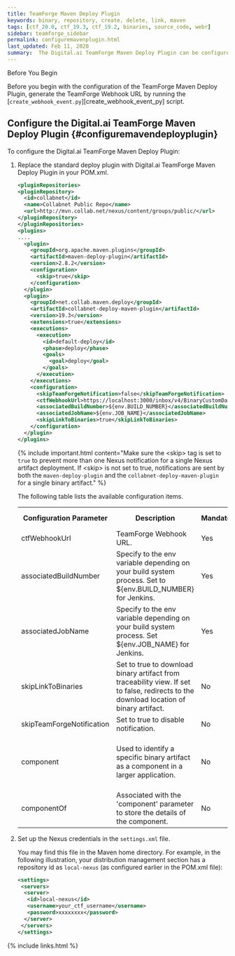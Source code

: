 ```yaml
---
title: TeamForge Maven Deploy Plugin
keywords: binary, repository, create, delete, link, maven
tags: [ctf_20.0, ctf_19.3, ctf_19.2, binaries, source_code, webr]
sidebar: teamforge_sidebar
permalink: configuremavenplugin.html
last_updated: Feb 11, 2020
summary:  The Digital.ai TeamForge Maven Deploy Plugin can be configured to post binary artifact deployment information to TeamForge via the Webhooks-based Event Broker (WEBR) for end-to-end traceability.
---
```


<!-- {% include important.html content="Migrate the existing binary artifact data from EventQ's MongoDB database to TeamForge database if you have been using EventQ to notify TeamForge with binary artifact data in TeamForge 19.2 or earlier. See [Migrate Binary Artifact Data][configuremavenplugin.html#migratemavenplugindata]." %} -->

<div class="panel panel-info">
<div class="panel-heading">Before You Begin</div>
<div class="panel-body" markdown="1">

Before you begin with the configuration of the TeamForge Maven Deploy Plugin, generate the TeamForge Webhook URL by running the [`create_webhook_event.py`][create_webhook_event_py] script. 

</div>
</div>


## Configure the Digital.ai TeamForge Maven Deploy Plugin {#configuremavendeployplugin}

<!-- {% include note.html content="TeamForge EventQ is being deprecated. Once you configure the Digital.ai TeamForge Maven Deploy Plugin, the binary artifact deployment notifications are no longer sent to TeamForge EventQ." %} -->

To configure the Digital.ai TeamForge Maven Deploy Plugin:

1. Replace the standard deploy plugin with Digital.ai TeamForge Maven Deploy Plugin in your POM.xml.

   ```xml
   <pluginRepositories>
   <pluginRepository>
     <id>collabnet</id>
     <name>Collabnet Public Repo</name>
     <url>http://mvn.collab.net/nexus/content/groups/public/</url>
   </pluginRepository>
   </pluginRepositories>
   <plugins>
   ....
     <plugin>
       <groupId>org.apache.maven.plugins</groupId>
       <artifactId>maven-deploy-plugin</artifactId>
       <version>2.8.2</version>
       <configuration>
         <skip>true</skip>
       </configuration>
     </plugin>
     <plugin>
       <groupId>net.collab.maven.deploy</groupId>
       <artifactId>collabnet-deploy-maven-plugin</artifactId>
       <version>19.3</version>
       <extensions>true</extensions>
       <executions>
         <execution>
           <id>default-deploy</id>
           <phase>deploy</phase>
           <goals>
             <goal>deploy</goal>
           </goals>
         </execution>
       </executions>
       <configuration>
         <skipTeamForgeNotification>false</skipTeamForgeNotification>
         <ctfWebhookUrl>https://localhost:3000/inbox/v4/BinaryCustomData/1001</ctfWehookUrl>
         <associatedBuildNumber>${env.BUILD_NUMBER}</associatedBuildNumber>
         <associatedJobName>${env.JOB_NAME}</associatedJobName>
         <skipLinkToBinaries>true</skipLinkToBinaries>         
       </configuration>
     </plugin>
   </plugins>
   ````   
   
   {% include important.html content="Make sure the \<skip> tag is set to `true` to prevent more than one Nexus notification for a single Nexus artifact deployment. If \<skip> is not set to true, notifications are sent by both the `maven-deploy-plugin` and the `collabnet-deploy-maven-plugin` for a single binary artifact." %}

   The following table lists the available configuration items.

   <table>
    <tr>
      <th>Configuration Parameter</th>
      <th>Description</th>
      <th>Mandatory</th>
      <th>Default Value</th>
      <th>Example</th>
    </tr>
    <tr>
      <td>ctfWebhookUrl</td>
      <td>TeamForge Webhook URL.</td>
      <td>Yes</td>
      <td>None</td>
      <td>https://localhost:3000/inbox/v4/BinaryCustomData/1001</td>
    </tr>
    <tr>
      <td>associatedBuildNumber</td>
      <td>Specify to the env variable depending on your build system process. Set to ${env.BUILD_NUMBER} for Jenkins.</td>
      <td>Yes</td>
      <td>None</td>
      <td>${env.BUILD_NUMBER}</td>
    </tr>
    <tr>
      <td>associatedJobName</td>
      <td>Specify to the env variable depending on your build system process. Set ${env.JOB_NAME} for Jenkins.</td> 
      <td>Yes</td>
      <td>None</td>
      <td>${env.JOB_NAME}</td>
    </tr>
    <tr>
      <td>skipLinkToBinaries</td>
      <td>Set to true to download binary artifact from traceability view. If set to false, redirects to the download location of binary artifact.</td> 
      <td>No</td>
      <td>true</td>
      <td>true</td>
    </tr>
    <tr>
      <td>skipTeamForgeNotification</td>
      <td>Set to true to disable notification.</td> 
      <td>No</td>
      <td>false</td>
      <td>false</td>
    </tr>
    <tr>
      <td>component</td>
      <td>Used to identify a specific binary artifact as a component in a larger application.</td> 
      <td>No</td>
      <td>None</td>
      <td>An ALM platform has several components such as an application server, an indexer, an SCM integration server and so on. These components have their own build process. This property is used to uniquely identify such components in TeamForge Webhooks-based Event Broker. </td>
    </tr>
    <tr>
      <td>componentOf</td>
      <td>Associated with the 'component' parameter to store the details of the component.</td> 
      <td>No</td>
      <td>None</td>
      <td>SCM as a component of Teamforge.</td>
    </tr>
   </table>

2. Set up the Nexus credentials in the `settings.xml` file. 

   You may find this file in the Maven home directory. For example, in the following illustration, your distribution management section has a repository id as `local-nexus` (as configured earlier in the POM.xml file):
   ```xml
   <settings>
    <servers>
     <server>
      <id>local-nexus</id>
      <username>your_ctf_username</username>
      <password>xxxxxxxx</password>
     </server>     
    </servers>
   </settings>
   ````
  
<!-- ## Migrate the Binary Artifact Data from EventQ to TeamForge {#migratemavenplugindata}

After configuring the CollabNet Maven Deploy Plugin, you must migrate the binary artifact data from EventQ's MongoDB database to TeamForge database post upgrade to TeamForge {{site.data.identifiers.teamforge}}. 

Before migrating the binary artifact data from EventQ to TeamForge, create the `config.properties` file with the following tokens in the `/tmp` directory and keep it handy.

```shell
#Default Mongo DB host is "localhost"
MONGO_DB_HOST=localhost

#Default Mongo DB port is "27017"
MONGO_DB_PORT=27017

MONGO_DB_NAME=eventq
MONGO_DB_USERNAME=eventq

#Enter (y)es or (n)o for CTF_USES_ORACLE_DB
CTF_USES_ORACLE_DB=n

#If CTF_USES_ORACLE=(y)es, enter ORACLE_SID
ORACLE_SID=

CTF_HOST_NAME=<TeamForge host name or domain name>
CTF_PORT=5432

#If CTF_USES_ORACLE=(n)o, enter CTF_DB_NAME
CTF_DB_NAME=teamforge
CTF_DB_USERNAME=teamforge
````

To migrate the existing binary artifact data:

1. Extract the existing binary artifact data from EventQ's MongoDB database and generate an SQL file based on the TeamForge database you have (Postgres/Oracle).
2. Execute the generated SQL file on the TeamForge database (Postgres/Oracle).

### Extract Binary Artifact Data from EventQ MongoDB

1. [Download](https://mvn.collab.net/nexus/content/repositories/binaries-integration/com/collabnet/eventq-migration/collabnet-deploy-maven-plugin/1.0/collabnet-deploy-maven-plugin-1.0.jar) the CollabNet Maven deploy plugin **collabnet-deploy-maven-plugin-1.0.jar**.

2. Run this command to execute the migration script.

   ```shell
    java -jar collabnet-deploy-maven-plugin-1.0.jar -m -f /tmp/config.properties
   ````
   {% include note.html content="The migration script will be successful only if MongoDB is installed on the server the script is being executed." %}

3. Enter the MongoDB password and TeamForge database password, when prompted.

   The migration script is executed and generates the `collabnet_deploy_maven_plugin_data_migration.sql` file.

   {% include image.html file="maven_plugin_migration.png" url="http://docs.collab.net/teamforge221/images/maven_plugin_migration.png" %}

### Execute the SQL File on the PostgreSQL/Oracle Database

{% include warning.html content="If an error occurs while executing the SQL file, the entire transaction is rolled back. You must re-execute the file." %}

* To execute the SQL file on PostgreSQL Database:

  1. Log on to TeamForge Server.

  2. Run this command to import the migrated data.

     ```shell
     sudo /opt/collabnet/teamforge/runtime/scripts/psql-wrapper <filepath of `collabnet_deploy_maven_plugin_data_migration.sql`> 
     ````

     OR 
     
     ```shell
     cat <filepath of `collabnet_deploy_maven_plugin_data_migration.sql`> | sudo /opt/collabnet/teamforge/runtime/scripts/psql-wrapper 
     ````

* To execute the SQL file on Oracle Database:

  1. Log on to your Oracle database.

  2. Run this command to import the migrated data.
     
     ```shell
     @<filepath of `collabnet_deploy_maven_plugin_data_migration.sql`>
     ```` -->

{% include links.html %}